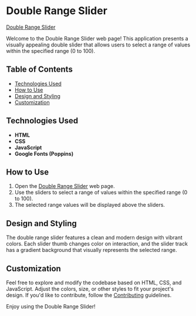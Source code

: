# Double Range Slider

[Double Range Slider](https://umar-ashraf09.github.io/Double-Range-Slider/)

Welcome to the Double Range Slider web page! This application presents a visually appealing double slider that allows users to select a range of values within the specified range (0 to 100).

## Table of Contents

- [Technologies Used](#technologies-used)
- [How to Use](#how-to-use)
- [Design and Styling](#design-and-styling)
- [Customization](#customization)

## Technologies Used

- **HTML**
- **CSS**
- **JavaScript**
- **Google Fonts (Poppins)**

## How to Use

1. Open the [Double Range Slider](https://umar-ashraf09.github.io/Double-Range-Slider/) web page.
2. Use the sliders to select a range of values within the specified range (0 to 100).
3. The selected range values will be displayed above the sliders.

## Design and Styling

The double range slider features a clean and modern design with vibrant colors. Each slider thumb changes color on interaction, and the slider track has a gradient background that visually represents the selected range.

## Customization

Feel free to explore and modify the codebase based on HTML, CSS, and JavaScript. Adjust the colors, size, or other styles to fit your project's design. If you'd like to contribute, follow the [Contributing](#contributing) guidelines.

Enjoy using the Double Range Slider!
